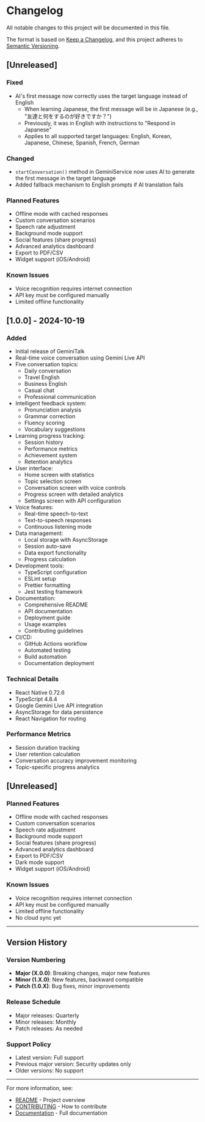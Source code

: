 # Changelog

All notable changes to this project will be documented in this file.

The format is based on [Keep a Changelog](https://keepachangelog.com/en/1.0.0/),
and this project adheres to [Semantic Versioning](https://semver.org/spec/v2.0.0.html).

## [Unreleased]

### Fixed
- AI's first message now correctly uses the target language instead of English
  - When learning Japanese, the first message will be in Japanese (e.g., "友達と何をするのが好きですか？")
  - Previously, it was in English with instructions to "Respond in Japanese"
  - Applies to all supported target languages: English, Korean, Japanese, Chinese, Spanish, French, German

### Changed
- `startConversation()` method in GeminiService now uses AI to generate the first message in the target language
- Added fallback mechanism to English prompts if AI translation fails

### Planned Features
- Offline mode with cached responses
- Custom conversation scenarios
- Speech rate adjustment
- Background mode support
- Social features (share progress)
- Advanced analytics dashboard
- Export to PDF/CSV
- Widget support (iOS/Android)

### Known Issues
- Voice recognition requires internet connection
- API key must be configured manually
- Limited offline functionality

## [1.0.0] - 2024-10-19

### Added
- Initial release of GeminiTalk
- Real-time voice conversation using Gemini Live API
- Five conversation topics:
  - Daily conversation
  - Travel English
  - Business English
  - Casual chat
  - Professional communication
- Intelligent feedback system:
  - Pronunciation analysis
  - Grammar correction
  - Fluency scoring
  - Vocabulary suggestions
- Learning progress tracking:
  - Session history
  - Performance metrics
  - Achievement system
  - Retention analytics
- User interface:
  - Home screen with statistics
  - Topic selection screen
  - Conversation screen with voice controls
  - Progress screen with detailed analytics
  - Settings screen with API configuration
- Voice features:
  - Real-time speech-to-text
  - Text-to-speech responses
  - Continuous listening mode
- Data management:
  - Local storage with AsyncStorage
  - Session auto-save
  - Data export functionality
  - Progress calculation
- Development tools:
  - TypeScript configuration
  - ESLint setup
  - Prettier formatting
  - Jest testing framework
- Documentation:
  - Comprehensive README
  - API documentation
  - Deployment guide
  - Usage examples
  - Contributing guidelines
- CI/CD:
  - GitHub Actions workflow
  - Automated testing
  - Build automation
  - Documentation deployment

### Technical Details
- React Native 0.72.6
- TypeScript 4.8.4
- Google Gemini Live API integration
- AsyncStorage for data persistence
- React Navigation for routing

### Performance Metrics
- Session duration tracking
- User retention calculation
- Conversation accuracy improvement monitoring
- Topic-specific progress analytics

## [Unreleased]

### Planned Features
- Offline mode with cached responses
- Custom conversation scenarios
- Speech rate adjustment
- Background mode support
- Social features (share progress)
- Advanced analytics dashboard
- Export to PDF/CSV
- Dark mode support
- Widget support (iOS/Android)

### Known Issues
- Voice recognition requires internet connection
- API key must be configured manually
- Limited offline functionality
- No cloud sync yet

---

## Version History

### Version Numbering
- **Major (X.0.0)**: Breaking changes, major new features
- **Minor (1.X.0)**: New features, backward compatible
- **Patch (1.0.X)**: Bug fixes, minor improvements

### Release Schedule
- Major releases: Quarterly
- Minor releases: Monthly
- Patch releases: As needed

### Support Policy
- Latest version: Full support
- Previous major version: Security updates only
- Older versions: No support

---

For more information, see:
- [README](README.md) - Project overview
- [CONTRIBUTING](CONTRIBUTING.md) - How to contribute
- [Documentation](docs/README.md) - Full documentation
